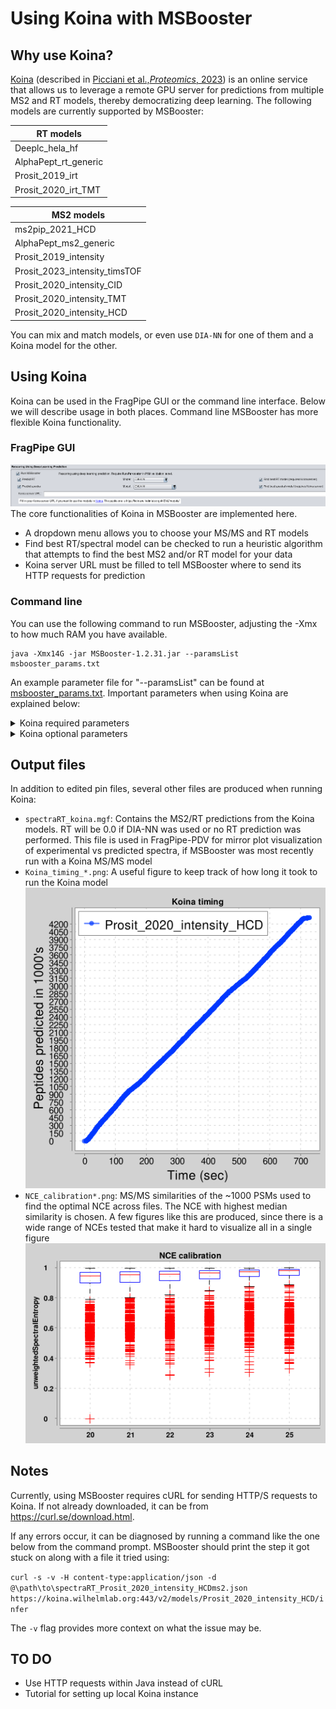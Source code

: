 # Using Koina with MSBooster

## Why use Koina?
[Koina](https://koina.proteomicsdb.org/) (described in [Picciani et al.,_Proteomics_, 2023](https://pubmed.ncbi.nlm.nih.gov/37672792/))
is an online service that allows us to leverage a remote GPU server for predictions
from multiple MS2 and RT models, thereby democratizing deep learning. The following
models are currently supported by MSBooster:

| RT models            | 
|----------------------|
| Deeplc_hela_hf       |
| AlphaPept_rt_generic |
| Prosit_2019_irt      |
| Prosit_2020_irt_TMT  |

| MS2 models                    |
|-------------------------------|
| ms2pip_2021_HCD               |
| AlphaPept_ms2_generic         |
| Prosit_2019_intensity         |
| Prosit_2023_intensity_timsTOF |
| Prosit_2020_intensity_CID     |
| Prosit_2020_intensity_TMT     |
| Prosit_2020_intensity_HCD     |

You can mix and match models, or even use `DIA-NN` for one of them and a Koina model for the other.

## Using Koina
Koina can be used in the FragPipe GUI or the command line interface. Below we will describe usage in both places. 
Command line MSBooster has more flexible Koina functionality.

### FragPipe GUI
![Alt text](README_imgs/fragpipe_koina_interface.png)
The core functionalities of Koina in MSBooster are implemented here.
- A dropdown menu allows you to choose your MS/MS and RT models
- Find best RT/spectral model can be checked to run a heuristic algorithm that attempts to find the best MS2 and/or RT
model for your data
- Koina server URL must be filled to tell MSBooster where to send its HTTP requests for prediction

### Command line
You can use the following command to run MSBooster, adjusting the -Xmx to how much RAM you have available.
```
java -Xmx14G -jar MSBooster-1.2.31.jar --paramsList msbooster_params.txt
```
An example parameter file for "--paramsList" can be found at [msbooster_params.txt](msbooster_params.txt). 
Important parameters when using Koina are explained below:
<details>
<summary>Koina required parameters</summary>
<ul>
    <li><code>KoinaURL</code>: It is by default kept blank, as an acknowledgement that using it may potentially send the 
    peptides you are predicting to an external public server. If you are OK with this, you may use
    <code>https://koina.wilhelmlab.org:443/v2/models/</code> or a different URL (e.g. for a private Koina instance)</li>
    <li><code>rtModel</code>: If kept blank, it will default to <code>DIA-NN</code>. You may specify this or any of the 
    RT models listed above</li>
    <li><code>spectraModel</code>: If kept blank, it will default to <code>DIA-NN</code>. You may specify this or any of 
    the MS2 models listed above</li>
</ul>
</details>

<details>
<summary>Koina optional parameters</summary>
<ul>
    <li><code>findBestRtModel</code>: Set to <code>true</code> if you would like to use the heuristic best RT model 
    search to find which of the models offered works best for your data. Otherwise, set as <code>false</code></li>
    <li><code>findBestSpectraModel</code>: Set to <code>true</code> if you would like to use the heuristic best spectral 
    model search to find which of the models offered works best for your data. Otherwise, set as <code>false</code></li>
    <li><code>ms2SearchModelsString</code>: Controls which models are searched during the heuristic best spectral model 
    search. By default, this is set to all models (<code>DIA-NN,ms2pip_2021_HCD,AlphaPept_ms2_generic,
    Prosit_2020_intensity_CID,Prosit_2020_intensity_HCD,Prosit_2023_intensity_timsTOF</code>). If you would like to take
    out specific models, you can remove them from here. For example, if you are working with timsTOF data, you may want 
    to reduce the search to only those models that explicitly have timsTOF models (<code>AlphaPept_ms2_generic,
    Prosit_2023_intensity_timsTOF</code>). Models are case-insensitive (e.g. prosit_2020_Intensity_cid), but they must 
    be spelled correctly</li>
    <li><code>rtSearchModelsString</code>: Same as <code>ms2SearchModelsString</code>, but for RT models. By default, it
    is set to <code>DIA-NN,AlphaPept_rt_generic,Prosit_2019_irt,Deeplc_hela_hf</code></li>
    <li><code>calibrateNCE</code>: Set to <code>true</code> if you would like to find the optimal collision energy for 
    MS2 predictions across the mzML files. Otherwise, set to <code>false</code> (default is true). NCE is only used in 
    Prosit and AlphaPeptDeep predictions</li>
    <li><code>minNCE</code>: the minimum NCE to search when calibrating NCE (default is 20)</li>
    <li><code>maxNCE</code>: the maximum NCE to search when calibrating NCE (default is 40)</li>
    <li><code>numPSMsToCalibrate</code>: number of PSMS to use for NCE calibration and best model search (default is 
    1000, the maximum numbers of peptides accepted in a single request to Koina)</li>
</ul>
</details>

## Output files
In addition to edited pin files, several other files are produced when running Koina:
- `spectraRT_koina.mgf`: Contains the MS2/RT predictions from the Koina models. RT will be 0.0 if DIA-NN was used or no
RT prediction was performed. This file is used in FragPipe-PDV for mirror plot visualization of experimental vs predicted
spectra, if MSBooster was most recently run with a Koina MS/MS model
- `Koina_timing_*.png`: A useful figure to keep track of how long it took to run the Koina model
![Alt text](README_imgs/Koina_timing_Prosit_2020_intensity_HCD.png)
- `NCE_calibration*.png`: MS/MS similarities of the ~1000 PSMs used to find the optimal NCE across files. The NCE with
highest median similarity is chosen. A few figures like this are produced, since there is a wide range of NCEs tested
that make it hard to visualize all in a single figure
  ![Alt text](README_imgs/NCE_calibration20to25.png)

## Notes
Currently, using MSBooster requires cURL for sending HTTP/S requests to Koina. If not already downloaded, it can be from
https://curl.se/download.html.

If any errors occur, it can be diagnosed by running a command like the one below from the command prompt. MSBooster 
should print the step it got stuck on along with a file it tried using:

```curl -s -v -H content-type:application/json -d @\path\to\spectraRT_Prosit_2020_intensity_HCDms2.json https://koina.wilhelmlab.org:443/v2/models/Prosit_2020_intensity_HCD/infer```

The `-v` flag provides more context on what the issue may be.

## TO DO
- Use HTTP requests within Java instead of cURL
- Tutorial for setting up local Koina instance